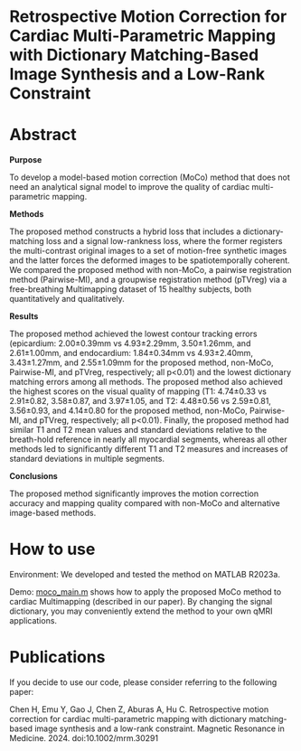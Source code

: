 # Retrospective Motion Correction for Cardiac Multi-Parametric Mapping with Dictionary Matching-Based Image Synthesis and a Low-Rank Constraint


# Abstract

**Purpose**

To develop a model-based motion correction (MoCo) method that does not need an analytical signal model to improve the quality of cardiac multi-parametric mapping.

**Methods**

The proposed method constructs a hybrid loss that includes a dictionary-matching loss and a signal low-rankness loss, where the former registers the multi-contrast original images to a set of motion-free synthetic images and the latter forces the deformed images to be spatiotemporally coherent. We compared the proposed method with non-MoCo, a pairwise registration method (Pairwise-MI), and a groupwise registration method (pTVreg) via a free-breathing Multimapping dataset of 15 healthy subjects, both quantitatively and qualitatively.

**Results**

The proposed method achieved the lowest contour tracking errors (epicardium: 2.00±0.39mm vs 4.93±2.29mm, 3.50±1.26mm, and 2.61±1.00mm, and endocardium: 1.84±0.34mm vs 4.93±2.40mm, 3.43±1.27mm, and 2.55±1.09mm for the proposed method, non-MoCo, Pairwise-MI, and pTVreg, respectively; all p<0.01) and the lowest dictionary matching errors among all methods. The proposed method also achieved the highest scores on the visual quality of mapping (T1: 4.74±0.33 vs 2.91±0.82, 3.58±0.87, and 3.97±1.05, and T2: 4.48±0.56 vs 2.59±0.81, 3.56±0.93, and 4.14±0.80 for the proposed method, non-MoCo, Pairwise-MI, and pTVreg, respectively; all p<0.01). Finally, the proposed method had similar T1 and T2 mean values and standard deviations relative to the breath-hold reference in nearly all myocardial segments, whereas all other methods led to significantly different T1 and T2 measures and increases of standard deviations in multiple segments.

**Conclusions**

The proposed method significantly improves the motion correction accuracy and mapping quality compared with non-MoCo and alternative image-based methods.


# How to use

Environment: We developed and tested the method on MATLAB R2023a.

Demo: [moco_main.m](moco_main.m) shows how to apply the proposed MoCo method to cardiac Multimapping (described in our paper). By changing the signal dictionary, you may conveniently extend the method to your own qMRI applications.  


# Publications
If you decide to use our code, please consider referring to the following paper:

Chen H, Emu Y, Gao J, Chen Z, Aburas A, Hu C. Retrospective motion correction for cardiac multi-parametric mapping with dictionary matching-based image synthesis and a low-rank constraint. Magnetic Resonance in Medicine. 2024. doi:10.1002/mrm.30291
